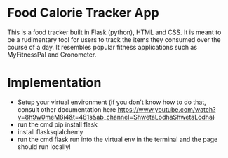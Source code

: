 # Food Calorie Tracker App 
This is a food tracker built in Flask (python), HTML and CSS. It is meant to be a rudimentary tool for users to track the items they consumed over the course of a day. It resembles popular fitness applications such as MyFitnessPal and Cronometer. 

# Implementation
- Setup your virtual environment (if you don't know how to do that, consult other documentation here https://www.youtube.com/watch?v=8h9w0meM8i4&t=481s&ab_channel=ShwetaLodhaShwetaLodha) 
- run the cmd pip install flask
- install flasksqlalchemy
- run the cmd flask run into the virtual env in the terminal and the page should run locally!

